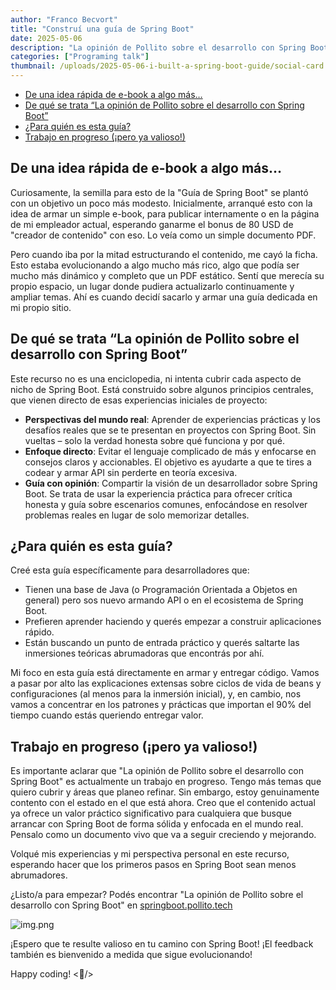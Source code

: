 ```yaml
---
author: "Franco Becvort"
title: "Construí una guía de Spring Boot"
date: 2025-05-06
description: "La opinión de Pollito sobre el desarrollo con Spring Boot"
categories: ["Programing talk"]
thumbnail: /uploads/2025-05-06-i-built-a-spring-boot-guide/social-card.jpg
---
```


<!-- TOC -->
  * [De una idea rápida de e-book a algo más&hellip;](#de-una-idea-rápida-de-e-book-a-algo-más)
  * [De qué se trata &ldquo;La opinión de Pollito sobre el desarrollo con Spring Boot&rdquo;](#de-qué-se-trata-la-opinión-de-pollito-sobre-el-desarrollo-con-spring-boot)
  * [¿Para quién es esta guía?](#para-quién-es-esta-guía)
  * [Trabajo en progreso (¡pero ya valioso!)](#trabajo-en-progreso-pero-ya-valioso)
<!-- TOC -->

## De una idea rápida de e-book a algo más&hellip;

Curiosamente, la semilla para esto de la "Guía de Spring Boot" se plantó con un objetivo un poco más modesto. Inicialmente, arranqué esto con la idea de armar un simple e-book, para publicar internamente o en la página de mi empleador actual, esperando ganarme el bonus de 80 USD de "creador de contenido" con eso. Lo veía como un simple documento PDF.

Pero cuando iba por la mitad estructurando el contenido, me cayó la ficha. Esto estaba evolucionando a algo mucho más rico, algo que podía ser mucho más dinámico y completo que un PDF estático. Sentí que merecía su propio espacio, un lugar donde pudiera actualizarlo continuamente y ampliar temas. Ahí es cuando decidí sacarlo y armar una guía dedicada en mi propio sitio.

## De qué se trata &ldquo;La opinión de Pollito sobre el desarrollo con Spring Boot&rdquo;

Este recurso no es una enciclopedia, ni intenta cubrir cada aspecto de nicho de Spring Boot. Está construido sobre algunos principios centrales, que vienen directo de esas experiencias iniciales de proyecto:

* **Perspectivas del mundo real**: Aprender de experiencias prácticas y los desafíos reales que se te presentan en proyectos con Spring Boot. Sin vueltas – solo la verdad honesta sobre qué funciona y por qué.
* **Enfoque directo**: Evitar el lenguaje complicado de más y enfocarse en consejos claros y accionables. El objetivo es ayudarte a que te tires a codear y armar API sin perderte en teoría excesiva.
* **Guía con opinión**: Compartir la visión de un desarrollador sobre Spring Boot. Se trata de usar la experiencia práctica para ofrecer crítica honesta y guía sobre escenarios comunes, enfocándose en resolver problemas reales en lugar de solo memorizar detalles.

## ¿Para quién es esta guía?

Creé esta guía específicamente para desarrolladores que:

* Tienen una base de Java (o Programación Orientada a Objetos en general) pero sos nuevo armando API o en el ecosistema de Spring Boot.
* Prefieren aprender haciendo y querés empezar a construir aplicaciones rápido.
* Están buscando un punto de entrada práctico y querés saltarte las inmersiones teóricas abrumadoras que encontrás por ahí.

Mi foco en esta guía está directamente en armar y entregar código. Vamos a pasar por alto las explicaciones extensas sobre ciclos de vida de beans y configuraciones (al menos para la inmersión inicial), y, en cambio, nos vamos a concentrar en los patrones y prácticas que importan el 90% del tiempo cuando estás queriendo entregar valor.

## Trabajo en progreso (¡pero ya valioso!)

Es importante aclarar que "La opinión de Pollito sobre el desarrollo con Spring Boot" es actualmente un trabajo en progreso. Tengo más temas que quiero cubrir y áreas que planeo refinar. Sin embargo, estoy genuinamente contento con el estado en el que está ahora. Creo que el contenido actual ya ofrece un valor práctico significativo para cualquiera que busque arrancar con Spring Boot de forma sólida y enfocada en el mundo real. Pensalo como un documento vivo que va a seguir creciendo y mejorando.

Volqué mis experiencias y mi perspectiva personal en este recurso, esperando hacer que los primeros pasos en Spring Boot sean menos abrumadores.

¿Listo/a para empezar? Podés encontrar "La opinión de Pollito sobre el desarrollo con Spring Boot" en [springboot.pollito.tech](https://springboot.pollito.tech/)

![img.png](/uploads/2025-05-06-i-built-a-spring-boot-guide/landpage.png)

¡Espero que te resulte valioso en tu camino con Spring Boot! ¡El feedback también es bienvenido a medida que sigue evolucionando!

Happy coding! <🐤/>